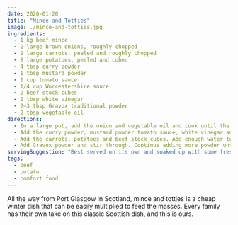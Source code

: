 ```yaml
---
date: 2020-01-20
title: "Mince and Totties"
image: ./mince-and-totties.jpg
ingredients:
  - 1 kg beef mince
  - 2 large brown onions, roughly chopped
  - 2 large carrots, peeled and roughly chopped
  - 8 large potatoes, peeled and cubed
  - 4 tbsp curry powder
  - 1 tbsp mustard powder
  - 1 cup tomato sauce
  - 1/4 cup Worcestershire sauce
  - 2 beef stock cubes
  - 2 tbsp white vinegar
  - 2–3 tbsp Gravox traditional powder
  - 2 tbsp vegetable oil
directions:
  - In a large pot, add the onion and vegetable oil and cook until the onions are soft and translucent. Add the beef mince and cook until browned, breaking it up at you go.
  - Add the curry powder, mustard powder tomato sauce, white vinegar and Worcestershire sauce and stir to combine.
  - Add the carrots, potatoes and beef stock cubes. Add enough water to cover everything. Simmer over a low-medium flame for 30–40 minutes, or until the vegetables are soft and cooked through.
  - Add Gravox powder and stir through. Continue adding more powder until sauce has thickened to the desired consistency. Add salt, pepper and more of any previously used ingredient to taste.
servingSuggestion: "Best served on its own and soaked up with some fresh, buttered crusty bread. Alternatively, keep the potatoes separate and mash them as a side dish instead."
tags:
  - beef
  - potato
  - comfort food
---
```


All the way from Port Glasgow in Scotland, mince and totties is a cheap winter dish that can be easily multiplied to feed the masses. Every family has their own take on this classic Scottish dish, and this is ours.
